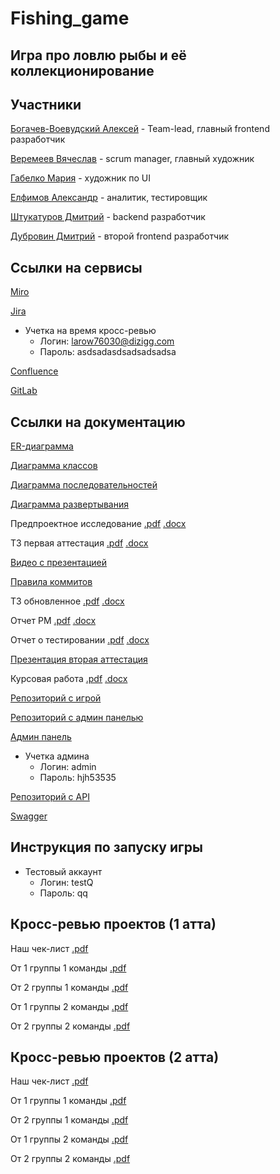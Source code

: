 # Fishing_game
## Игра про ловлю рыбы и её коллекционирование

## Участники
[Богачев-Воевудский Алексей](https://github.com/Aleygv) - Team-lead, главный frontend разработчик

[Веремеев Вячеслав](https://github.com/DangeonSlavka) - scrum manager, главный художник

[Габелко Мария](#) - художник по UI

[Елфимов Александр](https://github.com/Devonty) - аналитик, тестировщик

[Штукатуров Дмитрий](https://github.com/POTAP322) - backend разработчик

[Дубровин Дмитрий](#) - второй frontend разработчик

## Ссылки на сервисы
[Miro](https://miro.com/welcomeonboard/bjlqdXVvUDMzQXJrVkZZR2F2REc3VlhqVUNFOVByZE9GWkhsamNjTTJ1QWNrRDA0RVZNbHNPME9FcUtCZk9Fb3hhZXNicjlqZ0FrcVRFZGxLOU5yaGxEUWxXUVJ2OGt2WVp4T3dQMnlSRlU1VitRVU1HMmVMZ2NZRzhHS05CK0FyVmtkMG5hNDA3dVlncnBvRVB2ZXBnPT0hdjE=?share_link_id=15541940578)

[Jira](https://fishin-game.atlassian.net/jira/software/projects/FISH/summary)
- Учетка на время кросс-ревью 
    - Логин: larow76030@dizigg.com
    - Пароль: asdsadasdsadsadsadsa

[Confluence](https://fishin-game.atlassian.net/wiki/spaces/~7120203309141a3da648bcae16a22bff504c60/pages/edit-v2/65543?draftShareId=eb00362f-602d-4876-89a9-e72e69b805d1)

[GitLab](https://gitlab.minecraftslaves.duckdns.org/Aleygv/fishing-game)

## Ссылки на документацию
[ER-диаграмма](https://github.com/Aleygv/Fishing_game/blob/main/Diagrams/ER-%D0%B4%D0%B8%D0%B0%D0%B3%D1%80%D0%B0%D0%BC%D0%BC%D0%B0.png)

[Диаграмма классов](https://github.com/Aleygv/Fishing_game/blob/main/Diagrams/%D0%94%D0%B8%D0%B0%D0%B3%D1%80%D0%B0%D0%BC%D0%BC%D0%B0%20%D0%BA%D0%BB%D0%B0%D1%81%D0%BE%D0%B2.png)

[Диаграмма последовательностей](https://github.com/Aleygv/Fishing_game/blob/main/Diagrams/%D0%94%D0%B8%D0%B0%D0%B3%D1%80%D0%B0%D0%BC%D0%BC%D0%B0%20%D0%BF%D0%BE%D1%81%D0%BB%D0%B5%D0%B4%D0%BE%D0%B2%D0%B0%D1%82%D0%B5%D0%BB%D1%8C%D0%BD%D0%BE%D1%81%D1%82%D0%B5%D0%B9.png)

[Диаграмма развертывания](https://github.com/Aleygv/Fishing_game/blob/main/Diagrams/%D0%94%D0%B8%D0%B0%D0%B3%D1%80%D0%B0%D0%BC%D0%BC%D0%B0%20%D1%80%D0%B0%D0%B7%D0%B2%D1%91%D1%80%D1%82%D1%8B%D0%B2%D0%B0%D0%BD%D0%B8%D1%8F.png)

Предпроектное исследование [.pdf](https://github.com/Aleygv/Fishing_game/blob/main/Documents/Предпроектное%20исследование%20итог.pdf) [.docx](https://github.com/Aleygv/Fishing_game/blob/main/Documents/Предпроектное%20исследование%20итог.docx)

ТЗ первая аттестация [.pdf](https://github.com/Aleygv/Fishing_game/blob/main/Documents/ТЗ%20первая%20атта%20итог.pdf) [.docx](https://github.com/Aleygv/Fishing_game/blob/main/Documents/ТЗ%20первая%20атта%20итог.docx)

[Видео с презентацией](https://drive.google.com/file/d/13Y3dJkEKCISjUAHoFCLYGAghQHK01W7r/view?usp=sharing)

[Правила коммитов](https://github.com/Aleygv/Fishing_game/blob/main/Documents/Git%20rules.md)

ТЗ обновленное [.pdf](https://github.com/Aleygv/Fishing_game/blob/main/Documents/%D0%A2%D0%97%20%D0%BE%D0%B1%D0%BD%D0%BE%D0%B2%D0%BB%D0%B5%D0%BD%D0%BD%D0%BE%D0%B5.pdf) [.docx](https://github.com/Aleygv/Fishing_game/blob/main/Documents/%D0%9E%D1%82%D1%87%D0%B5%D1%82%20PM.docx)

Отчет PM [.pdf](https://github.com/Aleygv/Fishing_game/blob/main/Documents/%D0%9E%D1%82%D1%87%D0%B5%D1%82%20PM.pdf) [.docx](https://github.com/Aleygv/Fishing_game/blob/main/Documents/%D0%A2%D0%97%20%D0%BE%D0%B1%D0%BD%D0%BE%D0%B2%D0%BB%D0%B5%D0%BD%D0%BD%D0%BE%D0%B5.docx)

Отчет о тестировании [.pdf](https://github.com/Aleygv/Fishing_game/blob/main/Documents/%D0%9E%D1%82%D1%87%D0%B5%D1%82%20%D0%BE%20%D1%82%D0%B5%D1%81%D1%82%D0%B8%D1%80%D0%BE%D0%B2%D0%B0%D0%BD%D0%B8%D0%B8.pdf) [.docx](https://github.com/Aleygv/Fishing_game/blob/main/Documents/%D0%9E%D1%82%D1%87%D0%B5%D1%82%20%D0%BE%20%D1%82%D0%B5%D1%81%D1%82%D0%B8%D1%80%D0%BE%D0%B2%D0%B0%D0%BD%D0%B8%D0%B8.docx)

[Презентация вторая аттестация](https://drive.google.com/file/d/1DVFlV5P_duWOcdVXLBjl9Agfavs4fT7y/view?usp=sharing)

Курсовая работа [.pdf](https://github.com/Aleygv/Fishing_game/blob/main/Documents/%D0%9A%D1%83%D1%80%D1%81%D0%BE%D0%B2%D0%B0%D1%8F%20%D0%BF%D0%BE%20%D0%A2%D0%9F.pdf) [.docx](https://github.com/Aleygv/Fishing_game/blob/main/Documents/%D0%9A%D1%83%D1%80%D1%81%D0%BE%D0%B2%D0%B0%D1%8F%20%D0%BF%D0%BE%20%D0%A2%D0%9F.docx)

[Репозиторий с игрой](https://github.com/Aleygv/TEST_GAME/tree/fin_archetecture)

[Репозиторий с админ панелью](https://github.com/POTAP322/fishventure-admin-panel.git)

[Админ панель](http://5.35.89.153:8000/)
- Учетка админа
    - Логин: admin
    - Пароль: hjh53535

[Репозиторий с API](https://github.com/POTAP322/fishventure-api-service)

[Swagger](http://5.35.89.153/docs)

## Инструкция по запуску игры
- Тестовый аккаунт
    - Логин: testQ
    - Пароль: qq

## Кросс-ревью проектов (1 атта)
Наш чек-лист [.pdf](https://github.com/Aleygv/Fishing_game/blob/main/Documents/%D0%92%D0%93%D0%A3-%D0%A2%D0%9F.%20%D0%A7%D0%B5%D0%BA%D0%BB%D0%B8%D1%81%D1%82%201%20%D1%8D%D1%82%D0%B0%D0%BF%201%D0%B33%D0%BA%20-%20%D1%87%D0%B5%D0%BA%D0%BB%D0%B8%D1%81%D1%82.pdf)

От 1 группы 1 команды [.pdf](https://github.com/MarketHelp/MarketHelp/blob/main/specification/check/%D0%92%D0%93%D0%A3-%D0%A2%D0%9F.%20%D0%A7%D0%B5%D0%BA%D0%BB%D0%B8%D1%81%D1%82%201%20%D1%8D%D1%82%D0%B0%D0%BF%201%D0%B31%D0%BA%20-%20%D1%87%D0%B5%D0%BA%D0%BB%D0%B8%D1%81%D1%82.pdf)

От 2 группы 1 команды [.pdf](https://github.com/2group1team/VoiceChef/blob/master/Documentation/%D0%92%D0%93%D0%A3-%D0%A2%D0%9F.%20%D0%A7%D0%B5%D0%BA%D0%BB%D0%B8%D1%81%D1%82%201%20%D1%8D%D1%82%D0%B0%D0%BF%202%D0%B31%D0%BA%20-%20%D1%87%D0%B5%D0%BA%D0%BB%D0%B8%D1%81%D1%82.pdf)

От 1 группы 2 команды [.pdf](https://github.com/progerg/Lawly/blob/master/documentation/checklist.pdf)

От 2 группы 2 команды [.pdf](https://vk.com/away.php?to=https%3A%2F%2Fgithub.com%2FGoshaNumberOne%2Fescadre.io%2Fblob%2Fmain%2Fdocumentation%2F%D0%9A%D1%80%D0%BE%D1%81%D1%81-%D1%80%D0%B5%D0%B2%D1%8C%D1%8E%2520(1%2520%D0%B0%D1%82%D1%82%D0%B5%D1%81%D1%82%D0%B0%D1%86%D0%B8%D1%8F).pdf&utf=1)

## Кросс-ревью проектов (2 атта)
Наш чек-лист [.pdf](hhttps://github.com/Aleygv/Fishing_game/blob/main/Documents/%D0%A7%D0%B5%D0%BA-%D0%BB%D0%B8%D1%81%D1%82%202%D0%B9%20%D1%8D%D1%82%D0%B0%D0%BF.pdf)

От 1 группы 1 команды [.pdf](https://github.com/MarketHelp/MarketHelp/blob/main/specification/check/%D0%92%D0%93%D0%A3-%D0%A2%D0%9F.%20%D0%A7%D0%B5%D0%BA%D0%BB%D0%B8%D1%81%D1%82%202%20%D1%8D%D1%82%D0%B0%D0%BF%201%D0%B31%D0%BA.pdf)

От 2 группы 1 команды [.pdf](https://github.com/2group1team/VoiceChef/blob/master/Documentation/%D0%A2%D0%9F.%20%D0%A7%D0%B5%D0%BA%D0%BB%D0%B8%D1%81%D1%82%202%20%D1%8D%D1%82%D0%B0%D0%BF%202%20%D0%B3%D1%80%D1%83%D0%BF%D0%BF%D0%B0%201%20%D0%BA%D0%BE%D0%BC%D0%B0%D0%BD%D0%B4%D0%B0.pdf)

От 1 группы 2 команды [.pdf](https://github.com/progerg/Lawly/blob/master/documentation/checklist-2.pdf)

От 2 группы 2 команды [.pdf]()
